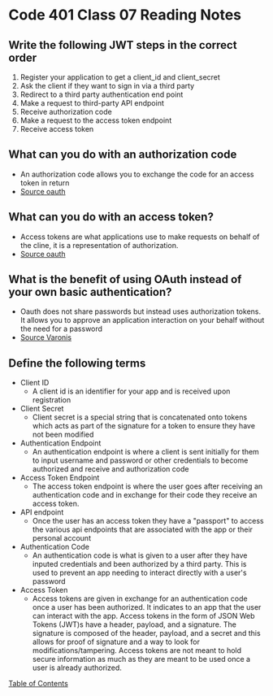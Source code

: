 # Code 401 Class 07 Reading Notes


## Write the following JWT steps in the correct order
1. Register your application to get a client_id and client_secret
1. Ask the client if they want to sign in via a third party
1. Redirect to a third party authentication end point
1. Make a request to third-party API endpoint
1. Receive authorization code
1. Make a request to the access token endpoint
1. Receive access token

## What can you do with an authorization code
* An authorization code allows you to exchange the code for an access token in return
* [Source oauth](https://www.oauth.com/oauth2-servers/server-side-apps/authorization-code/#:~:text=The%20authorization%20code%20is%20a,approve%20or%20deny%20the%20request.)

## What can you do with an access token?
* Access tokens are what applications use to make requests on behalf of the cline, it is a representation of authorization.
* [Source oauth](https://www.oauth.com/oauth2-servers/access-tokens/#:~:text=Access%20tokens%20are%20the%20thing,in%20transit%20and%20in%20storage.)

## What is the benefit of using OAuth instead of your own basic authentication?
* Oauth does not share passwords but instead uses authorization tokens. It allows you to approve an application interaction on your behalf without the need for a password
* [Source Varonis](https://www.varonis.com/blog/what-is-oauth/#:~:text=OAuth%20doesn't%20share%20password,without%20giving%20away%20your%20password.)

## Define the following terms
* Client ID
  * A client id is an identifier for your app and is received upon registration
* Client Secret
  * Client secret is a special string that is concatenated onto tokens which acts as part of the signature for a token to ensure they have not been modified
* Authentication Endpoint
  * An authentication endpoint is where a client is sent initially for them to input username and password or other credentials to become authorized and receive and authorization code
* Access Token Endpoint
  * The access token endpoint is where the user goes after receiving an authentication code and in exchange for their code they receive an access token.
* API endpoint
  * Once the user has an access token they have a "passport" to access the various api endpoints that are associated with the app or their personal account
* Authentication Code
  * An authentication code is what is given to a user after they have inputed credentials and been authorized by a third party. This is used to prevent an app needing to interact directly with a user's password
* Access Token
  * Access tokens are given in exchange for an authentication code once a user has been authorized. It indicates to an app that the user can interact with the app. Access tokens in the form of JSON Web Tokens (JWT)s have a header, payload, and a signature. The signature is composed of the header, payload, and a secret and this allows for proof of signature and a way to look for modifications/tampering. Access tokens are not meant to hold secure information as much as they are meant to be used once a user is already authorized.


[Table of Contents](README.md)